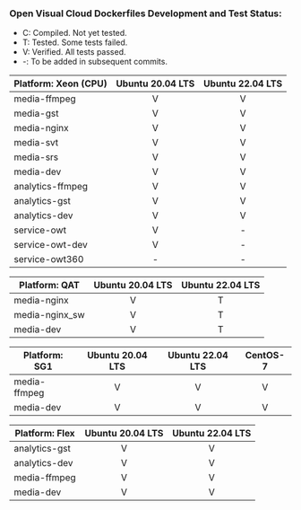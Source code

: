 ### Open Visual Cloud Dockerfiles Development and Test Status:
- C: Compiled. Not yet tested.
- T: Tested. Some tests failed.
- V: Verified. All tests passed.
- -: To be added in subsequent commits.


| Platform: Xeon (CPU) |  Ubuntu 20.04 LTS | Ubuntu 22.04 LTS |
|-----|:---:|:---:|
| media-ffmpeg | V | V |
| media-gst | V | V |
| media-nginx | V | V |
| media-svt | V | V |
| media-srs | V | V |
| media-dev | V | V |
| analytics-ffmpeg | V | V |
| analytics-gst | V | V |
| analytics-dev | V | V |
| service-owt | V | - |
| service-owt-dev | V | - |
| service-owt360 | - | - |

| Platform: QAT | Ubuntu 20.04 LTS | Ubuntu 22.04 LTS |
|-----|:---:|:---:|
| media-nginx | V | T |
| media-nginx_sw | V | T |
| media-dev | V | T |

| Platform: SG1 | Ubuntu 20.04 LTS | Ubuntu 22.04 LTS | CentOS-7 |
|-----|:---:|:---:|:---:|
| media-ffmpeg | V | V | V |
| media-dev | V | V | V |

| Platform: Flex | Ubuntu 20.04 LTS | Ubuntu 22.04 LTS |
|-----|:---:|:---:|
| analytics-gst | V | V |
| analytics-dev | V | V |
| media-ffmpeg | V | V |
| media-dev | V | V |
